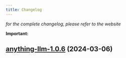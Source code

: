 ```yaml
---
title: Changelog
---
```



*for the complete changelog, please refer to the website*

**Important:**


## [anything-llm-1.0.6](https://github.com/truecharts/charts/compare/anything-llm-1.0.5...anything-llm-1.0.6) (2024-03-06)